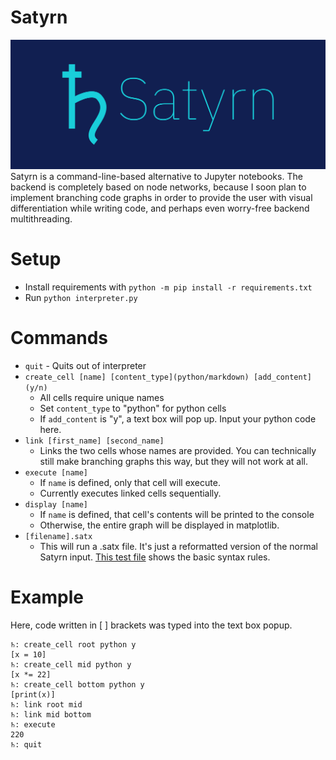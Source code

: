 # Satyrn
![](media/cover.png?raw=true)
Satyrn is a command-line-based alternative to Jupyter notebooks.
The backend is completely based on node networks, because I soon 
plan to implement branching code graphs in order to provide the user
with visual differentiation while writing code, and perhaps even 
worry-free backend multithreading. 

# Setup
* Install requirements with `python -m pip install -r requirements.txt`
* Run `python interpreter.py`

# Commands
* `quit` - Quits out of interpreter
* `create_cell [name] [content_type](python/markdown) [add_content](y/n)`
    - All cells require unique names
    - Set `content_type` to "python" for python cells
    - If `add_content` is "y", a text box will pop up. Input your python code here.
* `link [first_name] [second_name]`
    - Links the two cells whose names are provided. You can technically still make branching graphs this way, but they
    will not work at all.
* `execute [name]`
    - If `name` is defined, only that cell will execute.
    - Currently executes linked cells sequentially. 
* `display [name]`
    - If `name` is defined, that cell's contents will be printed to the console
    - Otherwise, the entire graph will be displayed in matplotlib.
* `[filename].satx`
    - This will run a .satx file. It's just a reformatted version of the normal Satyrn input. [This test file](./test.satx) shows the basic syntax rules.

# Example
Here, code written in [ ] brackets was typed into the text box popup.
```
♄: create_cell root python y
[x = 10]
♄: create_cell mid python y
[x *= 22]
♄: create_cell bottom python y
[print(x)]
♄: link root mid
♄: link mid bottom
♄: execute
220
♄: quit
```
